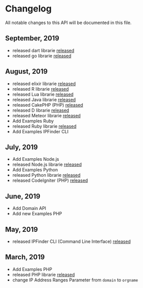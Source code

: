 # Changelog
All notable changes to this API will be documented in this file.

##  September, 2019
- released dart librarie [released](https://github.com/ipfinder-io/ip-finder-dart)
- released go librarie [released](https://github.com/ipfinder-io/ip-finder-go)

##  August, 2019
- released elixir librarie [released](https://github.com/ipfinder-io/ip-finder-rlang)
- released R librarie [released](https://github.com/ipfinder-io/ip-finder-rlang)
- released Lua librarie [released](https://github.com/ipfinder-io/ip-finder-lua)
- released Java librarie [released](https://github.com/ipfinder-io/ip-finder-java)
- released CakePHP (PHP) [released](https://github.com/ipfinder-io/cakephp-ipfinder)
- released D librarie [released](https://github.com/ipfinder-io/ip-finder-dlang)
- released Meteor librarie [released](https://github.com/ipfinder-io/ip-finder-Meteor)
- Add Examples Ruby
- released Ruby librarie [released](https://github.com/ipfinder-io/ip-finder-ruby)
- Add Examples IPFinder CLI

##  July, 2019
- Add Examples Node.js 
- released Node.js librarie [released](https://github.com/ipfinder-io/ip-finder-python)
- Add Examples Python 
- released Python librarie [released](https://github.com/ipfinder-io/ip-finder-python)
- released CodeIgniter (PHP) [released](https://github.com/ipfinder-io/codeigniter-ipfinder)

##  June, 2019
- Add Domain API 
- Add new Examples PHP 

##  May, 2019
- released IPFinder CLI (Command Line Interface) [released](https://github.com/ipfinder-io/ip-finder-cli)

##  March, 2019
- Add Examples PHP 
- released PHP librarie [released](https://github.com/ipfinder-io/ip-finder-php)
- change IP Address Ranges Parameter from `domain` to `orgname`
